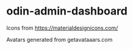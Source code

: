 # odin-admin-dashboard

Icons from https://materialdesignicons.com/ 

Avatars generated from getavataaars.com
